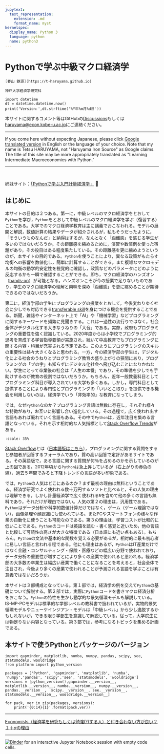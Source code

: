 ```yaml
---
jupytext:
  text_representation:
    extension: .md
    format_name: myst
kernelspec:
  display_name: Python 3
  language: python
  name: python3
---
```


# Pythonで学ぶ中級マクロ経済学

```{epigraph}
[春山 鉄源](https://t-haruyama.github.io)

神戸大学経済学研究科
```

```{code-cell} python3
import datetime
dt = datetime.datetime.now()
print('Version:',dt.strftime('%Y年%m月%d日'))
```

<!---
%H:%M:%S
dt = datetime.datetime.now()
dt = datetime.datetime.today()
-->

本サイトに関するコメント等はGitHubの[Discussions](https://translate.google.com/translate?hl=&sl=ja&tl=en&u=https%3A%2F%2Fpy4macro.github.io%2F)もしくは<haruyama@econ.kobe-u.ac.jp>にご連絡ください。

---

If you come here without expecting Japanese, please click [Google translated version](https://translate.google.co.jp/translate?hl=ja&sl=ja&tl=en&u=https%3A%2F%2Fpy4macro.github.io&sandbox=1) in English or the language of your choice. Note that my name is Tetsu HARUYAMA, not  "Haruyama Iron Source" as Google claims. The title of this site may be more appropriately translated as "Learning Intermediate Macroeconomics with Python."

---

<br>

姉妹サイト：[「Pythonで学ぶ入門計量経済学」](https://py4etrics.github.io) <font size="+0">🐍</font>


## はじめに

本サイトの目的は２つある。第一に，中級レベルのマクロ経済学をとおして`Python`を学び，`Python`をとおして中級レベルのマクロ経済学を学ぶ（復習する）ことである。大学でのマクロ経済学教育は主に講義でおこなわれる。モデルの展開と解説，数値計算の結果やデータが紹介されるが，私もそうだったように，「そういうものなんだ」と納得はするが，なんとなく「距離感」を感じる学生が多いのではないだろうか。その距離感を縮めるために，演習や数値例を使った宿題があり，その役目はある程度果たしている。その距離感を更に縮めようというのが，本サイトの目的である。`Python`を使うことにより，異なる政策がもたらす均衡への影響を数値化し，簡単に計算することができる。また複雑なマクロモデルの均衡の動学的安定性を視覚的に確認し，政策などのパラメータにどのように反応するかも一瞬で確認することができる。即ち，マクロ経済学のハンズオン（[hands-on](https://eow.alc.co.jp/search?q=hands-on)）が可能となる。ハンズオンこそが今の授業で足りないものであり，学生のマクロ経済学の理解と興味を深め「距離感」を更に縮めることが期待できるのではないだろうか。

第二に，経済学部の学生にプログラミングの授業をとおして，今後変わりゆく社会に少しでも対応できる[transferable skill](https://www.google.co.jp/search?q=transferable+skills&spell=1&sa=X&ved=2ahUKEwj68fqc7LPwAhWKfd4KHT_xC64QBSgAegQIARA1&biw=1440&bih=767)を身につける機会を提供することである。新聞，雑誌やインターネット上で「AI」や「機械学習」などプログラミングに関するキーワードを頻繁に見聞きする。これは一過性の流行りではなく，社会全体がデジタル化する大きなうねりの「大音」である。実際，政府もプログラミングの重要性を強く認識している。2020年度からは小学校でプログラミング的思考を育成する学習指導要領が実施され，続いて中高教育でもプログラミングに関する内容・科目が充実される予定である。このようにプログラミングのスキルの重要性は益々大きくなると思われる。一方，今の経済学部の学生は，デジタル化による社会のうねりとプログラミング教育の盛り上がりの狭間にあり，プログラミングの「プの字」も知らずにデジタル化社会へ飛び込むことになりかねない。学生にとって卒業後の社会は「人生の本番」であり，その準備を少しでも手助けするのが教育の役割ではないだろうか。もちろん，近年一般教養科目としてプログラミング科目が導入されている大学も多くある。しかし，専門科目として提供することにより専門性とプログラミングの「いいとこ取り」を提供できる機会を利用しないのは，経済学でいう「非効率的」な教育になってしまう。

では，なぜ`Python`なのか？プログラミング言語は無数に存在し，それぞれ様々な特徴があり，お互いに影響し合い進化している。その過程で，広く使われ出す言語もあれば廃れていく言語もある。その中で`Python`は，近年注目を集める言語となっている。それを示す相対的な人気指標として[Stack Overflow Trends]( https://insights.stackoverflow.com/trends?tags=java%2Cc%2Cc%2B%2B%2Cpython%2Cc%23%2Cvb.net%2Cjavascript%2Cassembly%2Cphp%2Cperl%2Cruby%2Cvb%2Cswift%2Cr%2Cobjective-c)がある。
```{figure} /images/many_languages.png
:scale: 35%
```
[Stack Overflow](https://stackoverflow.com)とは（[日本語版はこちら](https://ja.stackoverflow.com)），プログラミングに関する質問をすると参加者が回答するフォーラムであり，質の高い回答で定評があるサイトである。その英語版で，ある言語に関する質問が何％を占めるのかを示しているのが上の図である。2012年頃から`Python`は急上昇しているが（右上がりの赤色の線），過去５年間でみると下降トレンドの言語が多い印象である。

では，`Python`の人気はどこにあるのか？まず最初の理由は無料ということである。経済学研究でよく使われる数十万円するソフトと比べると，その人気の理由は理解できる。しかし計量経済学で広く使われる`R`を含めて他の多くの言語も無料であり，それだけが理由ではない。人気の第２の理由は，汎用性である。`Python`はデータ分析や科学的数値計算だけではなく，ゲーム（ゲーム理論ではない），画像処理や顔認識にも使われている。またPCやスマートフォンの様々な作業の自動化に使うことも可能なのである。第３の理由は，学習コストが比較的に低いことである。`Python`のコードは英語を読む・書く感覚と近いため，他の言語と比較して可読性の高さが大きな特徴である（日本語にも近い点もある）。もちろん，`Python`の文法や基本的な関数を覚える必要があるが，相対的に最も初心者に易しい言語と言われる程である。他にも理由はあるが，`Python`はIT産業だけではなく金融・コンサルティング・保険・医療などの幅広い分野で使われており，データ分析の重要性が増すごとにより多くの産業で使われると思われる。経済学部の大多数の卒業生は幅広い産業で働くことになることを考えると，社会全体で注目され，今後より多くの産業で使われることが予測される言語を学ぶことは有意義ではないだろうか。

本サイトは３部構成となっている。第１部では，経済学の例を交えて`Python`の基礎について解説する。第２部では，実際に`Python`コードを書きマクロ経済分析をおこなう。`Python`の特性を生かし動学的な景気循環モデルも解説している。IS-MP-PCモデルは標準的な学部レベルの教科書で扱われているが，実物的景気循環モデルやニューケインジアン・モデルは「中級レベル」から少し逸脱するかもしれないが，できる限り学部生を意識して解説している。従って，大学院生には物足りない内容となっている。第３部では，参考になるトピックを集める計画である。

## 本サイトで使うPythonとパッケージのバージョン
```{code-cell} python3
import gapminder, matplotlib, numba, numpy, pandas, scipy, see, statsmodels, wooldridge
from platform import python_version

packages = ['Python', 'gapminder', 'matplotlib', 'numba', 'numpy','pandas', 'scipy','see', 'statsmodels', 'wooldridge']
versions = [python_version(),gapminder.__version__, matplotlib.__version__, numba.__version__, numpy.__version__, pandas.__version__,  scipy.__version__, see.__version__, statsmodels.__version__, wooldridge.__version__]

for pack, ver in zip(packages, versions):
    print('{0:14}{1}'.format(pack,ver))
```

---

[Economists（経済学を研究もしくは勉強(?)する人）と付き合わない方が良い２１＋$\alpha$の理由]( http://inesad.edu.bo/developmentroast/2012/10/21-reasons-why-you-should-never-date-an-economist/)

---

[![Binder](https://mybinder.org/badge_logo.svg)](https://mybinder.org/v2/gh/Haruyama-KobeU/for_binder/main?filepath=for_binder.ipynb) for an interactive Jupyter Notebook session with empty code cells.






































